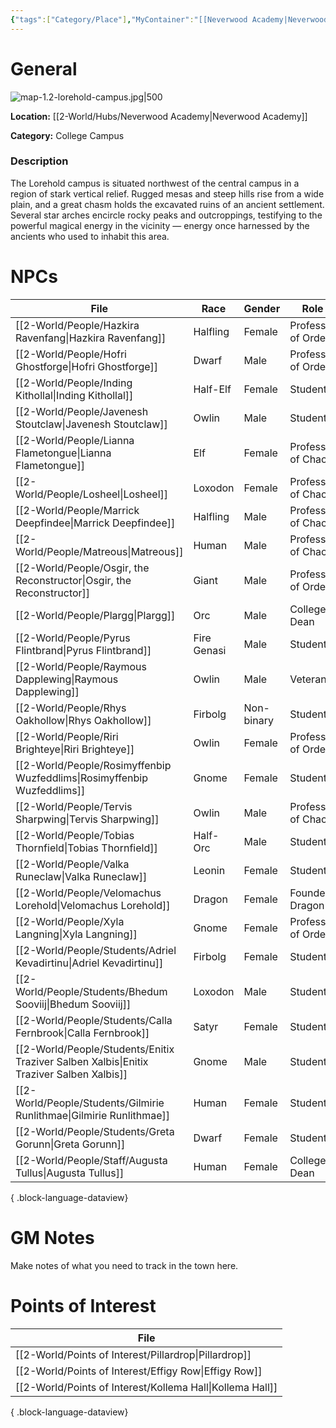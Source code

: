 ```yaml
---
{"tags":["Category/Place"],"MyContainer":"[[Neverwood Academy|Neverwood Academy]]","MyCategory":"College Campus","obsidianUIMode":"preview","image":"map-1.2-lorehold-campus.jpg","dg-publish":true,"dg-path":"World/Places/Lorehold Campus.md","permalink":"/world/places/lorehold-campus/","dgPassFrontmatter":true,"updated":"2025-09-29T14:27:38.000+01:00"}
---
```



# General

![map-1.2-lorehold-campus.jpg|500](/img/user/z_Assets/Campus%20Maps/map-1.2-lorehold-campus.jpg)

**Location:** [[2-World/Hubs/Neverwood Academy\|Neverwood Academy]]

**Category:** College Campus

### Description 
The Lorehold campus is situated northwest of the central campus in a region of stark vertical relief. Rugged mesas and steep hills rise from a wide plain, and a great chasm holds the excavated ruins of an ancient settlement. Several star arches encircle rocky peaks and outcroppings, testifying to the powerful magical energy in the vicinity — energy once harnessed by the ancients who used to inhabit this area.

# NPCs

| File                                                                                        | Race        | Gender     | Role               |
| ------------------------------------------------------------------------------------------- | ----------- | ---------- | ------------------ |
| [[2-World/People/Hazkira Ravenfang\|Hazkira Ravenfang]]                                  | Halfling    | Female     | Professor of Order |
| [[2-World/People/Hofri Ghostforge\|Hofri Ghostforge]]                                    | Dwarf       | Male       | Professor of Order |
| [[2-World/People/Inding Kithollal\|Inding Kithollal]]                                    | Half-Elf    | Female     | Student            |
| [[2-World/People/Javenesh Stoutclaw\|Javenesh Stoutclaw]]                                | Owlin       | Male       | Student            |
| [[2-World/People/Lianna Flametongue\|Lianna Flametongue]]                                | Elf         | Female     | Professor of Chaos |
| [[2-World/People/Losheel\|Losheel]]                                                      | Loxodon     | Female     | Professor of Chaos |
| [[2-World/People/Marrick Deepfindee\|Marrick Deepfindee]]                                | Halfling    | Male       | Professor of Chaos |
| [[2-World/People/Matreous\|Matreous]]                                                    | Human       | Male       | Professor of Chaos |
| [[2-World/People/Osgir, the Reconstructor\|Osgir, the Reconstructor]]                    | Giant       | Male       | Professor of Order |
| [[2-World/People/Plargg\|Plargg]]                                                        | Orc         | Male       | College Dean       |
| [[2-World/People/Pyrus Flintbrand\|Pyrus Flintbrand]]                                    | Fire Genasi | Male       | Student            |
| [[2-World/People/Raymous Dapplewing\|Raymous Dapplewing]]                                | Owlin       | Male       | Veteran            |
| [[2-World/People/Rhys Oakhollow\|Rhys Oakhollow]]                                        | Firbolg     | Non-binary | Student            |
| [[2-World/People/Riri Brighteye\|Riri Brighteye]]                                        | Owlin       | Female     | Professor of Order |
| [[2-World/People/Rosimyffenbip Wuzfeddlims\|Rosimyffenbip Wuzfeddlims]]                  | Gnome       | Female     | Student            |
| [[2-World/People/Tervis Sharpwing\|Tervis Sharpwing]]                                    | Owlin       | Male       | Professor of Chaos |
| [[2-World/People/Tobias Thornfield\|Tobias Thornfield]]                                  | Half-Orc    | Male       | Student            |
| [[2-World/People/Valka Runeclaw\|Valka Runeclaw]]                                        | Leonin      | Female     | Student            |
| [[2-World/People/Velomachus Lorehold\|Velomachus Lorehold]]                              | Dragon      | Female     | Founder Dragon     |
| [[2-World/People/Xyla Langning\|Xyla Langning]]                                          | Gnome       | Female     | Professor of Order |
| [[2-World/People/Students/Adriel Kevadirtinu\|Adriel Kevadirtinu]]                       | Firbolg     | Female     | Student            |
| [[2-World/People/Students/Bhedum Sooviij\|Bhedum Sooviij]]                               | Loxodon     | Male       | Student            |
| [[2-World/People/Students/Calla Fernbrook\|Calla Fernbrook]]                             | Satyr       | Female     | Student            |
| [[2-World/People/Students/Enitix Traziver Salben Xalbis\|Enitix Traziver Salben Xalbis]] | Gnome       | Male       | Student            |
| [[2-World/People/Students/Gilmirie Runlithmae\|Gilmirie Runlithmae]]                     | Human       | Female     | Student            |
| [[2-World/People/Students/Greta Gorunn\|Greta Gorunn]]                                   | Dwarf       | Female     | Student            |
| [[2-World/People/Staff/Augusta Tullus\|Augusta Tullus]]                                  | Human       | Female     | College Dean       |

{ .block-language-dataview}

# GM Notes

Make notes of what you need to track in the town here. 


# Points of Interest

| File                                                         |
| ------------------------------------------------------------ |
| [[2-World/Points of Interest/Pillardrop\|Pillardrop]]     |
| [[2-World/Points of Interest/Effigy Row\|Effigy Row]]     |
| [[2-World/Points of Interest/Kollema Hall\|Kollema Hall]] |

{ .block-language-dataview}
